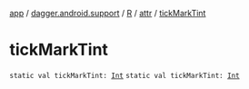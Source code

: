 [app](../../../index.md) / [dagger.android.support](../../index.md) / [R](../index.md) / [attr](index.md) / [tickMarkTint](./tick-mark-tint.md)

# tickMarkTint

`static val tickMarkTint: `[`Int`](https://kotlinlang.org/api/latest/jvm/stdlib/kotlin/-int/index.html)
`static val tickMarkTint: `[`Int`](https://kotlinlang.org/api/latest/jvm/stdlib/kotlin/-int/index.html)